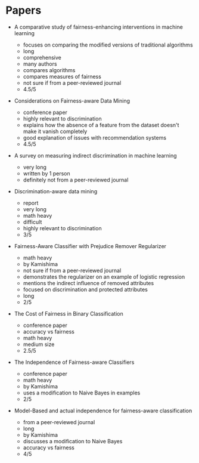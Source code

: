 # Papers

- A comparative study of fairness-enhancing interventions in machine learning

  - focuses on comparing the modified versions of traditional algorithms
  - long
  - comprehensive
  - many authors
  - compares algorithms
  - compares measures of fairness
  - not sure if from a peer-reviewed journal
  - 4.5/5

- Considerations on Fairness-aware Data Mining

  - conference paper
  - highly relevant to discrimination
  - explains how the absence of a feature from the dataset doesn't make it vanish completely
  - good explanation of issues with recommendation systems
  - 4.5/5

- A survey on measuring indirect discrimination in machine learning

  - very long
  - written by 1 person
  - definitely not from a peer-reviewed journal

- Discrimination-aware data mining

  - report
  - very long
  - math heavy
  - difficult
  - highly relevant to discrimination
  - 3/5

- Fairness-Aware Classifier with Prejudice Remover Regularizer

  - math heavy
  - by Kamishima
  - not sure if from a peer-reviewed journal
  - demonstrates the regularizer on an example of logistic regression
  - mentions the indirect influence of removed attributes
  - focused on discrimination and protected attributes
  - long
  - 2/5

- The Cost of Fairness in Binary Classification

  - conference paper
  - accuracy vs fairness
  - math heavy
  - medium size
  - 2.5/5

- The Independence of Fairness-aware Classifiers

  - conference paper
  - math heavy
  - by Kamishima
  - uses a modification to Naive Bayes in examples
  - 2/5

- Model-Based and actual independence for fairness-aware classification

  - from a peer-reviewed journal
  - long
  - by Kamishima
  - discusses a modification to Naive Bayes
  - accuracy vs fairness
  - 4/5

<!-- 
vim:sw=2:ts=4:expandtab:textwidth=500:wrap:foldmethod=indent:
-->
